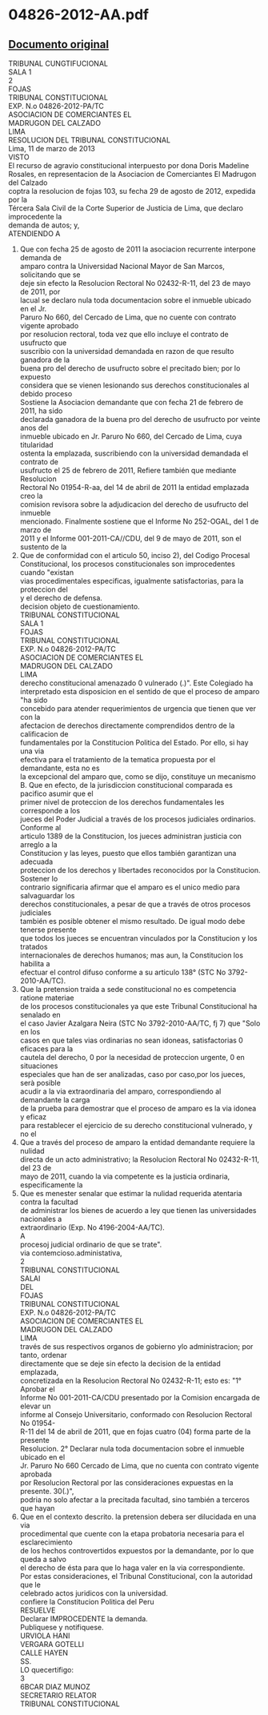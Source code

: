 
04826-2012-AA.pdf
=================
  
[Documento original](https://tc.gob.pe/jurisprudencia/2013/04826-2012-AA.pdf)  
---  
TRIBUNAL CUNGTIFUCIONAL  
SALA 1  
2  
FOJAS  
TRIBUNAL CONSTITUCIONAL  
EXP. N.o 04826-2012-PA/TC  
ASOCIACION DE COMERCIANTES EL  
MADRUGON DEL CALZADO  
LIMA  
RESOLUCION DEL TRIBUNAL CONSTITUCIONAL  
Lima, 11 de marzo de 2013  
VISTO  
El recurso de agravio constitucional interpuesto por dona Doris Madeline  
Rosales, en representacion de la Asociacion de Comerciantes El Madrugon del Calzado  
coptra la resolucion de fojas 103, su fecha 29 de agosto de 2012, expedida por la  
Tércera Sala Civil de la Corte Superior de Justicia de Lima, que declaro improcedente la  
demanda de autos; y,  
ATENDIENDO A  
1. Que con fecha 25 de agosto de 2011 la asociacion recurrente interpone demanda de  
amparo contra la Universidad Nacional Mayor de San Marcos, solicitando que se  
deje sin efecto la Resolucion Rectoral No 02432-R-11, del 23 de mayo de 2011, por  
lacual se declaro nula toda documentacion sobre el inmueble ubicado en el Jr.  
Paruro No 660, del Cercado de Lima, que no cuente con contrato vigente aprobado  
por resolucion rectoral, toda vez que ello incluye el contrato de usufructo que  
suscribio con la universidad demandada en razon de que resulto ganadora de la  
buena pro del derecho de usufructo sobre el precitado bien; por lo expuesto  
considera que se vienen lesionando sus derechos constitucionales al debido proceso  
Sostiene la Asociacion demandante que con fecha 21 de febrero de 2011, ha sido  
declarada ganadora de la buena pro del derecho de usufructo por veinte anos del  
inmueble ubicado en Jr. Paruro No 660, del Cercado de Lima, cuya titularidad  
ostenta la emplazada, suscribiendo con la universidad demandada el contrato de  
usufructo el 25 de febrero de 2011, Refiere también que mediante Resolucion  
Rectoral No 01954-R-aa, del 14 de abril de 2011 la entidad emplazada creo la  
comision revisora sobre la adjudicacion del derecho de usufructo del inmueble  
mencionado. Finalmente sostiene que el Informe No 252-OGAL, del 1 de marzo de  
2011 y el Informe 001-2011-CA//CDU, del 9 de mayo de 2011, son el sustento de la  
2. Que de conformidad con el articulo 50, inciso 2), del Codigo Procesal  
Constitucional, los procesos constitucionales son improcedentes cuando "existan  
vias procedimentales especificas, igualmente satisfactorias, para la proteccion del  
y el derecho de defensa.  
decision objeto de cuestionamiento.  
TRIBUNAL CONSTITUCIONAL  
SALA 1  
FOJAS  
TRIBUNAL CONSTITUCIONAL  
EXP. N.o 04826-2012-PA/TC  
ASOCIACION DE COMERCIANTES EL  
MADRUGON DEL CALZADO  
LIMA  
derecho constitucional amenazado 0 vulnerado (.)". Este Colegiado ha  
interpretado esta disposicion en el sentido de que el proceso de amparo "ha sido  
concebido para atender requerimientos de urgencia que tienen que ver con la  
afectacion de derechos directamente comprendidos dentro de la calificacion de  
fundamentales por la Constitucion Politica del Estado. Por ello, si hay una via  
efectiva para el tratamiento de la tematica propuesta por el demandante, esta no es  
la excepcional del amparo que, como se dijo, constituye un mecanismo  
B. Que en efecto, de la jurisdiccion constitucional comparada es pacifico asumir que el  
primer nivel de proteccion de los derechos fundamentales les corresponde a los  
jueces del Poder Judicial a través de los procesos judiciales ordinarios. Conforme al  
articulo 1389 de la Constitucion, los jueces administran justicia con arreglo a la  
Constitucion y las leyes, puesto que ellos también garantizan una adecuada  
proteccion de los derechos y libertades reconocidos por la Constitucion. Sostener lo  
contrario significaria afirmar que el amparo es el unico medio para salvaguardar los  
derechos constitucionales, a pesar de que a través de otros procesos judiciales  
también es posible obtener el mismo resultado. De igual modo debe tenerse presente  
que todos los jueces se encuentran vinculados por la Constitucion y los tratados  
internacionales de derechos humanos; mas aun, la Constitucion los habilita a  
efectuar el control difuso conforme a su articulo 138° (STC No 3792-2010-AA/TC).  
4. Que la pretension traida a sede constitucional no es competencia ratione materiae  
de los procesos constitucionales ya que este Tribunal Constitucional ha senalado en  
el caso Javier Azalgara Neira (STC No 3792-2010-AA/TC, fj 7) que "Solo en los  
casos en que tales vias ordinarias no sean idoneas, satisfactorias 0 eficaces para la  
cautela del derecho, 0 por la necesidad de proteccion urgente, 0 en situaciones  
especiales que han de ser analizadas, caso por caso,por los jueces, serà posible  
acudir a la via extraordinaria del amparo, correspondiendo al demandante la carga  
de la prueba para demostrar que el proceso de amparo es la via idonea y eficaz  
para restablecer el ejercicio de su derecho constitucional vulnerado, y no el  
5. Que a través del proceso de amparo la entidad demandante requiere la nulidad  
directa de un acto administrativo; la Resolucion Rectoral No 02432-R-11, del 23 de  
mayo de 2011, cuando la via competente es la justicia ordinaria, especificamente la  
6. Que es menester senalar que estimar la nulidad requerida atentaria contra la facultad  
de administrar los bienes de acuerdo a ley que tienen las universidades nacionales a  
extraordinario (Exp. No 4196-2004-AA/TC).  
A  
procesoj judicial ordinario de que se trate".  
via contemcioso.administativa,  
2  
TRIBUNAL CONSTITUCIONAL  
SALAI  
DEL  
FOJAS  
TRIBUNAL CONSTITUCIONAL  
EXP. N.o 04826-2012-PA/TC  
ASOCIACION DE COMERCIANTES EL  
MADRUGON DEL CALZADO  
LIMA  
través de sus respectivos organos de gobierno ylo administracion; por tanto, ordenar  
directamente que se deje sin efecto la decision de la entidad emplazada,  
concretizada en la Resolucion Rectoral No 02432-R-11; esto es: "1° Aprobar el  
Informe No 001-2011-CA/CDU presentado por la Comision encargada de elevar un  
informe al Consejo Universitario, conformado con Resolucion Rectoral No 01954-  
R-11 del 14 de abril de 2011, que en fojas cuatro (04) forma parte de la presente  
Resolucion. 2° Declarar nula toda documentacion sobre el inmueble ubicado en el  
Jr. Paruro No 660 Cercado de Lima, que no cuenta con contrato vigente aprobada  
por Resolucion Rectoral por las consideraciones expuestas en la presente. 30(.)",  
podria no solo afectar a la precitada facultad, sino también a terceros que hayan  
7. Que en el contexto descrito. la pretension debera ser dilucidada en una via  
procedimental que cuente con la etapa probatoria necesaria para el esclarecimiento  
de los hechos controvertidos expuestos por la demandante, por lo que queda a salvo  
el derecho de ésta para que lo haga valer en la via correspondiente.  
Por estas consideraciones, el Tribunal Constitucional, con la autoridad que le  
celebrado actos juridicos con la universidad.  
confiere la Constitucion Politica del Peru  
RESUELVE  
Declarar IMPROCEDENTE la demanda.  
Publiquese y notifiquese.  
URVIOLA HANI  
VERGARA GOTELLI  
CALLE HAYEN  
SS.  
LO quecertifigo:  
3  
6BCAR DIAZ MUNOZ  
SECRETARIO RELATOR  
TRIBUNAL CONSTITUCIONAL